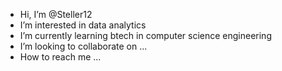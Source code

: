 -  Hi, I’m @Steller12
-  I’m interested in data analytics
-  I’m currently learning btech in computer science engineering
-  I’m looking to collaborate on ...
-  How to reach me ...

<!---
Steller12/Steller12 is a ✨ special ✨ repository because its `README.md` (this file) appears on your GitHub profile.
You can click the Preview link to take a look at your changes.
--->
